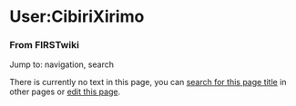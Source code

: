 

# User:CibiriXirimo

### From FIRSTwiki

Jump to: navigation, search

There is currently no text in this page, you can [search for this page
title](Special:Search/CibiriXirimo "Special:Search/CibiriXirimo" )
in other pages or [edit this
page](http://www.firstwiki.net/index.php?title=User:CibiriXirimo&action=edit
"http://www.firstwiki.net/index.php?title=User:CibiriXirimo&action=edit" ).


